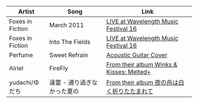 | Artist            | Song                        | Link                                                                                    |
|-------------------|-----------------------------|-----------------------------------------------------------------------------------------|
| Foxes in Fiction  | March 2011                  | [LIVE at Wavelength Music Festival 16](https://www.youtube.com/watch?v=9qDrfLiTcbY)     |
| Foxes in Fiction  | Into The Fields             | [LIVE at Wavelength Music Festival 16](https://www.youtube.com/watch?v=6Z8LFpjEy4s)     |
| Perfume           | Sweet Refrain               | [Acoustic Guitar Cover](https://www.youtube.com/watch?v=6IxAtMEQJJw )                   |
| Airiel            | FireFly                     | [From their album Winks & Kisses: Melted+](https://www.youtube.com/watch?v=goDET8EFMcU) |
| yudachi/ゆだち     | 遠雷 - 通り過ぎなかった夏の  | [From their album 夜の舟は白く折りたたまれて](https://yudachi.bandcamp.com/album/-)        |